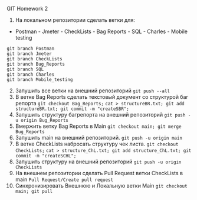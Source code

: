 GIT Homework 2

1. На локальном репозитории сделать ветки для:  
- Postman - Jmeter - CheckLists - Bag Reports - SQL - Charles - Mobile testing  
```
git branch Postman 
git branch Jmeter 
git branch CheckLists 
git branch Bug_Reports
git branch SQL
git branch Charles
git branch Mobile_testing
``` 
2. Запушить все ветки на внешний репозиторий  ```git push --all```
3. В ветке Bag Reports сделать текстовый документ со структурой баг репорта ```git checkout Bag_Reports;``` ```cat > structureBR.txt; git add structureBR.txt; git commit -m "createSBR";``` 
4. Запушить структуру багрепорта на внешний репозиторий  ```git push -u origin Bug_Reports```
5. Вмержить ветку Bag Reports в Main  ```git checkout main; git merge Bug_Reports```
6. Запушить main на внешний репозиторий.  ```git push -u origin main```
7. В ветке CheckLists набросать структуру чек листа. ```git checkout CheckLists;``` ```cat > structure_ChL.txt; git add structure_ChL.txt; git commit -m "createSCHL";```
8. Запушить структуру на внешний репозиторий  ```git push -u origin CheckLists```
9. На внешнем репозитории сделать Pull Request ветки CheckLists в main  ```Pull Request/Create pull request```
10. Синхронизировать Внешнюю и Локальную ветки Main ```git checkout main; git pull```
